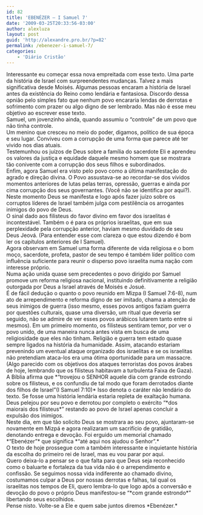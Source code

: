 ```yaml
---
id: 82
title: 'EBENÉZER – I Samuel 7'
date: '2009-03-25T20:33:56-03:00'
author: alexluza
layout: post
guid: 'http://alexandre.pro.br/?p=82'
permalink: /ebenezer-i-samuel-7/
categories:
    - 'Diário Cristão'
---
```


<div>Interessante eu começar essa nova empreitada com esse texto. Uma parte da história de Israel com surpreendentes mudanças. Talvez a mais significativa desde Moisés. Algumas pessoas encaram a história de Israel antes da existência do Reino como lendária e fantasiosa. Discordo dessa opnião pelo simples fato que nenhum povo encararia lendas de derrotas e sofrimento com prazer ou algo digno de ser lembrado. Mas não é esse meu objetivo ao escrever esse texto.</div><div>Samuel, um jovenzinho ainda, quando assumiu o “controle” de um povo que não tinha controle.</div><div>Um menino que cresceu no meio do poder, digamos, político de sua época e seu lugar. Conviveu com a corrupção de uma forma que parece até ter vivido nos dias atuais.</div><div>Testemunhou os juízos de Deus sobre a família do sacerdote Eli e aprendeu os valores da justiça e equidade daquele mesmo homem que se mostrara tão conivente com a corrupção dos seus filhos e subordinados.</div><div>Enfim, agora Samuel era visto pelo povo como a última manifestação do agrado e direção divina. O Povo assustava-se ao recordar-se dos vívidos momentos anteriores de lutas pelas terras, opressão, guerras e ainda por cima corrupção dos seus governantes. (Você não se identifica por aqui?).</div><div>Neste momento Deus se manifesta e logo após fazer juízo sobre os corruptos líderes de Israel também julga com pestilência os arrogantes inimigos do povo de Deus.</div><div>O sinal dado aos filisteus do favor divino em favor dos israelitas é incontestável. Também o é para os próprios israelitas, que em sua perplexidade pela corrupção anterior, haviam mesmo duvidado de seu Deus Jeová. (Para entender esse com clareza o que estou dizendo é bom ler os capítulos anteriores de I Samuel).</div><div>Agora observam em Samuel uma forma diferente de vida religiosa e o bom moço, sacerdote, profeta, pastor de seu tempo é também líder político com influência suficiente para reunir o disperso povo israelita numa nação com interesse próprio.</div><div>Numa ação unida quase sem precedentes o povo dirigido por Samuel promove um reforma religiosa nacional, instituindo definitivamente a religião outorgada por Deus a Israel através de Moisés e Josué.</div><div>É de fácil dedução o quanto o povo reunido em Mizpa (I Samuel 7:6-8), num ato de arrependimento e reforma digno de ser imitado, chama a atenção de seus inimigos de guerra (isso mesmo, esses povos antigos faziam guerra por questões culturais, quase uma diversão, um ritual que deveria ser seguido, não se admire de ver esses povos arábicos lutarem tanto entre si mesmos). Em um primeiro momento, os filisteus sentiram temor, por ver o povo unido, de uma maneira nunca antes vista em busca de uma religiosidade que eles não tinham. Religião e guerra tem estado quase sempre ligados na história da humanidade. Assim, atacando estariam prevenindo um eventual ataque organizado dos israelitas e se os israelitas não pretendiam ataca-los era uma ótima oportunidade para um massacre. (Algo parecido com os objetivos dos ataques terroristas dos povos árabes de hoje, lembrando que os filisteus habitavam a turbulenta Faixa de Gaza).</div><div>A Bíblia afirma que *“trovejou o SENHOR aquele dia com grande estrondo sobre os filisteus, e os confundiu de tal modo que foram derrotados diante dos filhos de Israel”(I Samuel 7:10)* Isso denota o caráter não lendário do texto. Se fosse uma história lendária estaria repleta de exaltação humana.</div><div>Deus pelejou por seu povo e derrotou por completo o exército “*dos maiorais dos filisteus*” restando ao povo de Israel apenas concluir a expulsão dos inimigos.</div><div>Neste dia, em que tão solicito Deus se mostrara ao seu povo, ajuntaram-se novamente em Mizpá e agora realizaram um sacrifício de gratidão, denotando entrega e devoção. Foi erguido um memorial chamado *“Ebenézer”* que significa *“até aqui nos ajudou o Senhor”.*</div><div>O texto de hoje prossegue com a também interessante e inquietante história da escolha do primeiro rei de Israel, mas eu vou parar por aqui.</div><div>Quero deixa-lo a pensar se o que falta para que Deus seja reconhecido como o baluarte e fortaleza da tua vida não é o arrependimento e confissão. Se seguimos nossa vida indiferente ao chamado divino, costumamos culpar a Deus por nossas derrotas e falhas, tal qual os israelitas nos tempos de Eli, quero lembra-lo que logo após a conversão e devoção do povo o próprio Deus manifestou-se “*com grande estrondo*” libertando seus escolhidos.</div><div>Pense nisto. Volte-se a Ele e quem sabe juntos diremos *Ebenézer.*</div>